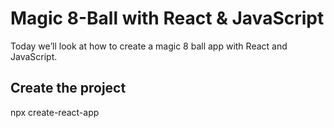 # Magic 8-Ball with React & JavaScript

Today we’ll look at how to create a magic 8 ball app with React and JavaScript.

## Create the project

npx create-react-app 
